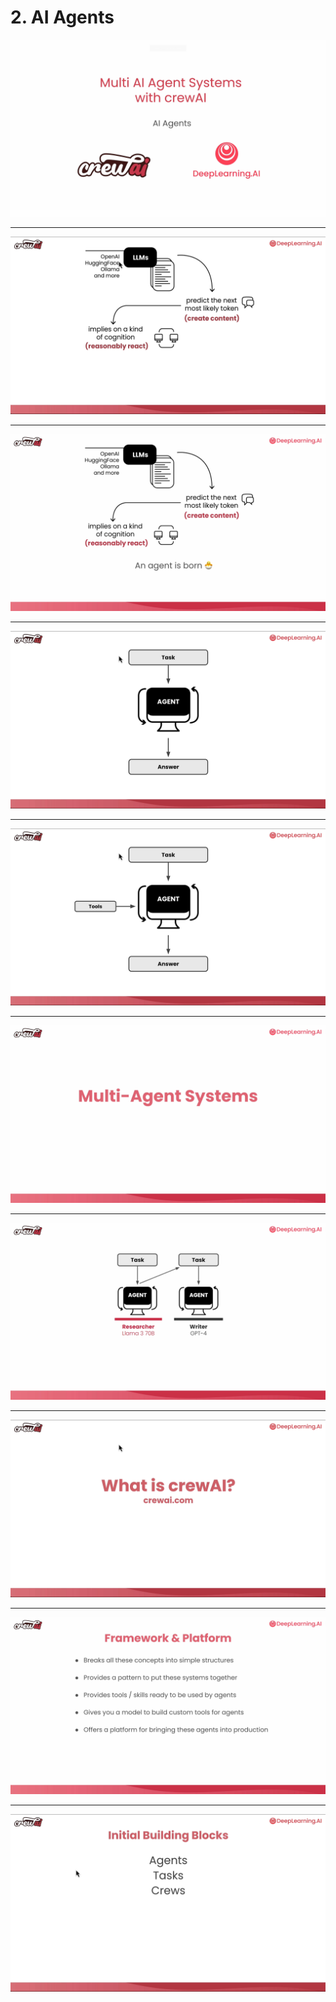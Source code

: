 # 2. AI Agents

![](Slides/videoframe_1101.png)

---

![](Slides/videoframe_147809.png)

---

![](Slides/videoframe_175727.png)

---

![](Slides/videoframe_203687.png)

---

![](Slides/videoframe_223934.png)

---

![](Slides/videoframe_254860.png)

---

![](Slides/videoframe_343882.png)

---

![](Slides/videoframe_401959.png)

---

![](Slides/videoframe_464500.png)

---

![](Slides/videoframe_481875.png)
